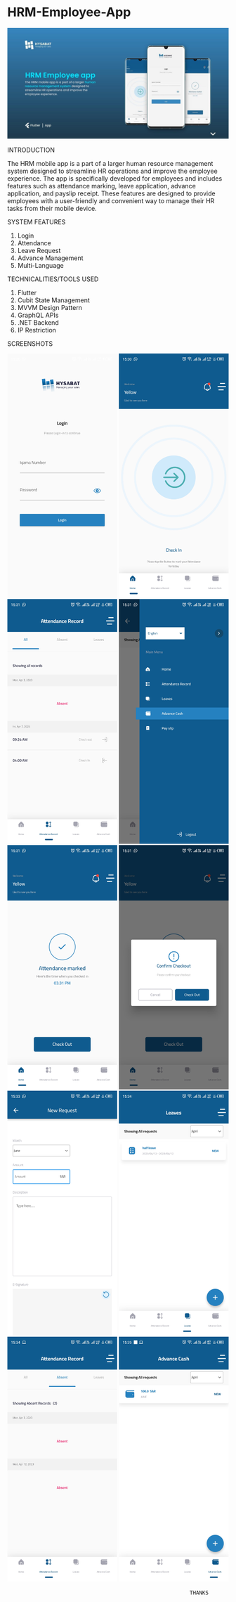 # HRM-Employee-App
<img src = "HRM Employee app.jpg" width ="1000" />

INTRODUCTION

The HRM mobile app is a part of a larger human resource management system designed to streamline HR operations and improve the employee experience. The app is specifically developed for employees and includes features such as attendance marking, leave application, advance application, and payslip receipt. These features are designed to provide employees with a user-friendly and convenient way to manage their HR tasks from their mobile device.

SYSTEM FEATURES

1. Login
2. Attendance
3. Leave Request
4. Advance Management
5. Multi-Language

TECHNICALITIES/TOOLS USED
1. Flutter
2. Cubit State Management
3. MVVM Design Pattern
4. GraphQL APIs
5. .NET Backend
6. IP Restriction

SCREENSHOTS

<img src = "1.jpg" width ="250" /> <img src = "2.jpg" width ="250" /> <img src = "3.jpg" width ="250" /> <img src = "4.jpg" width ="250" /> <img src = "5.jpg" width ="250" /> <img src = "6.jpg" width ="250" /> <img src = "7.jpg" width ="250" /> <img src = "8.jpg" width ="250" /> <img src = "9.jpg" width ="250" /> <img src = "10.jpg" width ="250" />


                                                              THANKS

